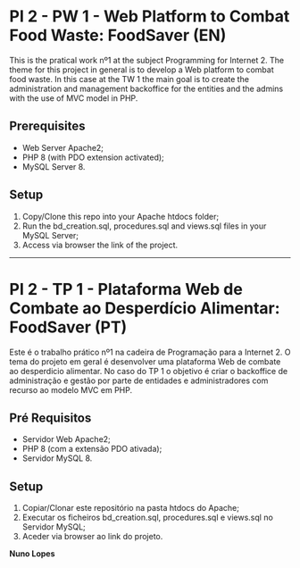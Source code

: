 # PI 2 - PW 1 - Web Platform to Combat Food Waste: FoodSaver (EN)

This is the pratical work nº1 at the subject Programming for Internet 2. The theme for this project in general is to develop a Web platform to combat food waste. In this case at the TW 1 the main goal is to create the administration and management backoffice for the entities and the admins with the use of MVC model in PHP.

## Prerequisites

* Web Server Apache2;
* PHP 8 (with PDO extension activated);
* MySQL Server 8.

## Setup

1. Copy/Clone this repo into your Apache htdocs folder;
2. Run the bd_creation.sql, procedures.sql and views.sql files in your MySQL Server;
3. Access via browser the link of the project.

-----

# PI 2 - TP 1 - Plataforma Web de Combate ao Desperdício Alimentar: FoodSaver (PT)

Este é o trabalho prático nº1 na cadeira de Programação para a Internet 2. O tema do projeto em geral é desenvolver uma plataforma Web de combate ao desperdicio alimentar. No caso do TP 1 o objetivo é criar o backoffice de administração e gestão por parte de entidades e administradores com recurso ao modelo MVC em PHP.

## Pré Requisitos

* Servidor Web Apache2;
* PHP 8 (com a extensão PDO ativada);
* Servidor MySQL 8.

## Setup

1. Copiar/Clonar este repositório na pasta htdocs do Apache;
2. Executar os ficheiros bd_creation.sql, procedures.sql e views.sql no Servidor MySQL;
3. Aceder via browser ao link do projeto.

**Nuno Lopes**
